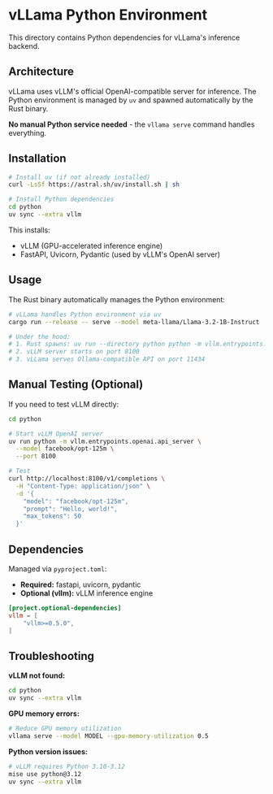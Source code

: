 # vLLama Python Environment

This directory contains Python dependencies for vLLama's inference backend.

## Architecture

vLLama uses vLLM's official OpenAI-compatible server for inference. The Python environment is managed by `uv` and spawned automatically by the Rust binary.

**No manual Python service needed** - the `vllama serve` command handles everything.

## Installation

```bash
# Install uv (if not already installed)
curl -LsSf https://astral.sh/uv/install.sh | sh

# Install Python dependencies
cd python
uv sync --extra vllm
```

This installs:
- vLLM (GPU-accelerated inference engine)
- FastAPI, Uvicorn, Pydantic (used by vLLM's OpenAI server)

## Usage

The Rust binary automatically manages the Python environment:

```bash
# vLLama handles Python environment via uv
cargo run --release -- serve --model meta-llama/Llama-3.2-1B-Instruct

# Under the hood:
# 1. Rust spawns: uv run --directory python python -m vllm.entrypoints.openai.api_server
# 2. vLLM server starts on port 8100
# 3. vLLama serves Ollama-compatible API on port 11434
```

## Manual Testing (Optional)

If you need to test vLLM directly:

```bash
cd python

# Start vLLM OpenAI server
uv run python -m vllm.entrypoints.openai.api_server \
  --model facebook/opt-125m \
  --port 8100

# Test
curl http://localhost:8100/v1/completions \
  -H "Content-Type: application/json" \
  -d '{
    "model": "facebook/opt-125m",
    "prompt": "Hello, world!",
    "max_tokens": 50
  }'
```

## Dependencies

Managed via `pyproject.toml`:
- **Required:** fastapi, uvicorn, pydantic
- **Optional (vllm):** vLLM inference engine

```toml
[project.optional-dependencies]
vllm = [
    "vllm>=0.5.0",
]
```

## Troubleshooting

**vLLM not found:**
```bash
cd python
uv sync --extra vllm
```

**GPU memory errors:**
```bash
# Reduce GPU memory utilization
vllama serve --model MODEL --gpu-memory-utilization 0.5
```

**Python version issues:**
```bash
# vLLM requires Python 3.10-3.12
mise use python@3.12
uv sync --extra vllm
```
